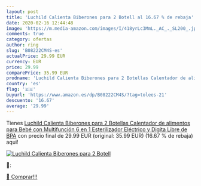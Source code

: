 ```yaml
---
layout: post
title: 'Luchild Calienta Biberones para 2 Botell al 16.67 % de rebaja'
date: 2020-02-16 12:44:48
image: 'https://m.media-amazon.com/images/I/418yrLc3MmL._AC_._SL200_.jpg'
comments: true
category: ofertas
author: ring
slug: 'B08222CM4S-es'
actualPrice: 29.99 EUR
currency: EUR
price: 29.99
comparePrice: 35.99 EUR
prodname: 'Luchild Calienta Biberones para 2 Botellas Calentador de alimentos para Bebé con Multifunción 6 en 1 Esterilizador Eléctrico y Digita Libre de BPA'
country: 'es'
flag: '🇪🇸'
buyurl: 'https://www.amazon.es/dp/B08222CM4S/?tag=tolees-21'
descuento: '16.67'
average: '29.99'
---
```


Tienes [Luchild Calienta Biberones para 2 Botellas Calentador de alimentos para Bebé con Multifunción 6 en 1 Esterilizador Eléctrico y Digita Libre de BPA](https://www.amazon.es/dp/B08222CM4S/?tag=tolees-21) con precio final de  29.99 EUR (original: 35.99 EUR) (16.67 %  de rebaja) aqui!

[![Luchild Calienta Biberones para 2 Botell](https://m.media-amazon.com/images/I/418yrLc3MmL._AC_._SL200_.jpg)](https://www.amazon.es/dp/B08222CM4S/?tag=tolees-21)

🔎:


[🛒 Comprar!!!](https://www.amazon.es/dp/B08222CM4S/?tag=tolees-21)

